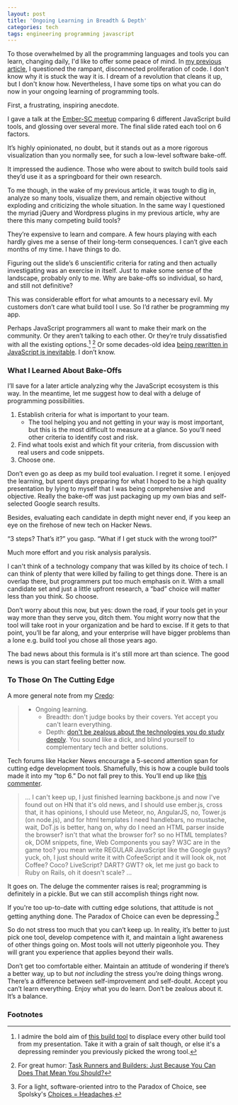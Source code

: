 ```yaml
---
layout: post
title: 'Ongoing Learning in Breadth & Depth'
categories: tech
tags: engineering programming javascript
---
```


To those overwhelmed by all the programming languages and tools you can learn,
changing daily, I'd like to offer some peace of mind. In [my previous
article][Don’t Learn to Code, Learn to Program Instead - But Come Back In 10 Years],
I questioned the rampant, disconnected proliferation of code. I don't know why
it is stuck the way it is. I dream of a revolution that cleans it up, but I
don't know how. Nevertheless, I have some tips on what you can do now in your
ongoing learning of programming tools.

First, a frustrating, inspiring anecdote.

I gave a talk at the [Ember-SC meetup] comparing 6 different JavaScript build tools,
and glossing over several more. The final slide rated each tool on 6 factors.

<div className="embed mt-4">
  <script async className="speakerdeck-embed" data-slide="41" data-id="724a7e007bd6013119ba66337b7b74ec" data-ratio="1.77469670710572" src="//speakerdeck.com/assets/embed.js"></script>
</div>

It’s highly opinionated, no doubt, but it stands out as a more rigorous
visualization than you normally see, for such a low-level software bake-off.

It impressed the audience. Those who were about to switch build tools said
they’d use it as a springboard for their own research.

To me though, in the wake of my previous article, it was tough to dig in,
analyze so many tools, visualize them, and remain objective without exploding
and criticizing the whole situation. In the same way I questioned the myriad
jQuery and Wordpress plugins in my previous article, why are there this many
competing build tools?

They’re expensive to learn and compare. A few hours playing with each hardly
gives me a sense of their long-term consequences. I can’t give each months of my
time. I have things to do.

Figuring out the slide’s 6 unscientific criteria for rating and then actually
investigating was an exercise in itself. Just to make some sense of the
landscape, probably only to me. Why are bake-offs so individual, so hard, and
still not definitive?

This was considerable effort for what amounts to a necessary evil. My customers
don’t care what build tool I use. So I’d rather be programming my app.

Perhaps JavaScript programmers all want to make their mark on the community. Or
they aren’t talking to each other. Or they’re truly dissatisfied with all the
existing options.[^1] [^2] Or some decades-old idea [being rewritten in
JavaScript is inevitable][The Principle of Least Power]. I don’t know.

### What I Learned About Bake-Offs

I’ll save for a later article analyzing why the JavaScript ecosystem is this
way. In the meantime, let me suggest how to deal with a deluge of programming
possibilities.

1. Establish criteria for what is important to your team.
   - The tool helping you and not getting in your way is most important, but
     this is the most difficult to measure at a glance. So you’ll need other
     criteria to identify cost and risk.
2. Find what tools exist and which fit your criteria, from discussion with real
   users and code snippets.
3. Choose one.

Don’t even go as deep as my build tool evaluation. I regret it some. I enjoyed
the learning, but spent days preparing for what I hoped to be a high quality
presentation by lying to myself that I was being comprehensive and objective.
Really the bake-off was just packaging up my own bias and self-selected Google
search results.

Besides, evaluating each candidate in depth might never end, if you keep an eye
on the firehose of new tech on Hacker News.

“3 steps? That’s it?” you gasp. “What if I get stuck with the wrong tool?”

Much more effort and you risk analysis paralysis.

I can't think of a technology company that was killed by its choice of tech. I
can think of plenty that were killed by failing to get things done. There is an
overlap there, but programmers put too much emphasis on it. With a small
candidate set and just a little upfront research, a “bad” choice will matter
less than you think. So choose.

Don’t worry about this now, but yes: down the road, if your tools get in your
way more than they serve you, ditch them. You might worry now that the tool will
take root in your organization and be hard to excise. If it gets to that point,
you’ll be far along, and your enterprise will have bigger problems than a lone
e.g. build tool you chose all those years ago.

The bad news about this formula is it's still more art than science. The good
news is you can start feeling better now.

### To Those On The Cutting Edge

A more general note from my [Credo]:

> - Ongoing learning.
>   - Breadth: don't judge books by their covers. Yet accept you can't learn
>     everything.
>   - Depth:
>     [don't be zealous about the technologies you do study deeply](http://prog21.dadgum.com/128.html).
>     You sound like a dick, and blind yourself to complementary tech and better
>     solutions.

Tech forums like Hacker News encourage a 5-second attention span for cutting
edge development tools. Shamefully, this is how a couple build tools made it
into my “top 6.” Do not fall prey to this. You’ll end up like
[this commenter](http://www.zemanta.com/blog/i-bet-you-over-engineered-your-startup/#comment-685047168).

> … I can't keep up, I just finished learning backbone.js and now I've found out
> on HN that it's old news, and I should use ember.js, cross that, it has
> opinions, I should use Meteor, no, AngularJS, no, Tower.js (on node.js), and
> for html templates I need handlebars, no mustache, wait, DoT.js is better,
> hang on, why do I need an HTML parser inside the browser? isn't that what the
> browser for? so no HTML templates? ok, DOM snippets, fine, Web Components you
> say? W3C are in the game too? you mean write REGULAR JavaScript like the
> Google guys? yuck, oh, I just should write it with CofeeScript and it will
> look ok, not Coffee? Coco? LiveScript? DART? GWT? ok, let me just go back to
> Ruby on Rails, oh it doesn't scale? …

It goes on. The deluge the commenter raises is real; programming is definitely
in a pickle. But we can still accomplish things right now.

If you're too up-to-date with cutting edge solutions, that attitude is not
getting anything done. The Paradox of Choice can even be depressing.[^3]

So do not stress too much that you can’t keep up. In reality, it’s better to
just pick one tool, develop competence with it, and maintain a light awareness
of other things going on. Most tools will not utterly pigeonhole you. They will
grant you experience that applies beyond their walls.

Don’t get too comfortable either. Maintain an attitude of wondering if there’s a
better way, up to but _not including_ the stress you’re doing things wrong.
There’s a difference between self-improvement and self-doubt. Accept you can’t
learn everything. Enjoy what you do learn. Don’t be zealous about it. It’s a
balance.

### Footnotes

[^1]:
    I admire the bold aim of [this build tool][Broccoli: First Beta Release] to
    displace every other build tool from my presentation. Take it with a grain
    of salt though, or else it's a depressing reminder you previously picked the
    wrong tool.

[^2]:
    For great humor: [Task Runners and Builders: Just Because You Can Does
    That Mean You Should?]

[^3]:
    For a light, software-oriented intro to the Paradox of Choice, see Spolsky's
    [Choices = Headaches].

[Don’t Learn to Code, Learn to Program Instead - But Come Back In 10 Years]:
  /posts/dont-learn-to-code-learn-to-program-but-come-back-in-10-years/
[Ember-SC meetup]: http://www.meetup.com/Ember-SC/events/159041272/
[The Principle of Least Power]:
  http://www.codinghorror.com/blog/2007/07/the-principle-of-least-power.html
[Credo]: /posts/credo/
[Broccoli: First Beta Release]:
  http://www.solitr.com/blog/2014/02/broccoli-first-release/
[Task Runners and Builders: Just Because You Can Does That Mean You Should?]:
  https://medium.com/cool-code-pal/d8eeefdc4395
[Choices = Headaches]: http://www.joelonsoftware.com/items/2006/11/21.html
